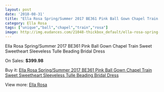 ```yaml
---
layout: post
date: '2018-08-31'
title: "Ella Rosa Spring/Summer 2017 BE361 Pink Ball Gown Chapel Train Sweet Sweetheart Sleeveless Tulle Beading Bridal Dress"
category: Ella Rosa
tags: ["unique","ball","chapel","train","rosa"]
image: http://img.eudances.com/21048-thickbox_default/ella-rosa-spring-summer-2017-be361-pink-ball-gown-chapel-train-sweet-sweetheart-sleeveless-tulle-beading-bridal-dress.jpg
---
```

Ella Rosa Spring/Summer 2017 BE361 Pink Ball Gown Chapel Train Sweet Sweetheart Sleeveless Tulle Beading Bridal Dress

On Sales: **$399.98**
<a href="https://www.eudances.com/en/ella-rosa/6441-ella-rosa-spring-summer-2017-be361-pink-ball-gown-chapel-train-sweet-sweetheart-sleeveless-tulle-beading-bridal-dress.html"><amp-img layout="responsive" width="600" height="600" src="//img.eudances.com/21048-thickbox_default/ella-rosa-spring-summer-2017-be361-pink-ball-gown-chapel-train-sweet-sweetheart-sleeveless-tulle-beading-bridal-dress.jpg" alt="Ella Rosa Spring/Summer 2017 BE361 Pink Ball Gown Chapel Train Sweet Sweetheart Sleeveless Tulle Beading Bridal Dress 0" /></a>
<a href="https://www.eudances.com/en/ella-rosa/6441-ella-rosa-spring-summer-2017-be361-pink-ball-gown-chapel-train-sweet-sweetheart-sleeveless-tulle-beading-bridal-dress.html"><amp-img layout="responsive" width="600" height="600" src="//img.eudances.com/21054-thickbox_default/ella-rosa-spring-summer-2017-be361-pink-ball-gown-chapel-train-sweet-sweetheart-sleeveless-tulle-beading-bridal-dress.jpg" alt="Ella Rosa Spring/Summer 2017 BE361 Pink Ball Gown Chapel Train Sweet Sweetheart Sleeveless Tulle Beading Bridal Dress 1" /></a>
<a href="https://www.eudances.com/en/ella-rosa/6441-ella-rosa-spring-summer-2017-be361-pink-ball-gown-chapel-train-sweet-sweetheart-sleeveless-tulle-beading-bridal-dress.html"><amp-img layout="responsive" width="600" height="600" src="//img.eudances.com/21053-thickbox_default/ella-rosa-spring-summer-2017-be361-pink-ball-gown-chapel-train-sweet-sweetheart-sleeveless-tulle-beading-bridal-dress.jpg" alt="Ella Rosa Spring/Summer 2017 BE361 Pink Ball Gown Chapel Train Sweet Sweetheart Sleeveless Tulle Beading Bridal Dress 2" /></a>
<a href="https://www.eudances.com/en/ella-rosa/6441-ella-rosa-spring-summer-2017-be361-pink-ball-gown-chapel-train-sweet-sweetheart-sleeveless-tulle-beading-bridal-dress.html"><amp-img layout="responsive" width="600" height="600" src="//img.eudances.com/21052-thickbox_default/ella-rosa-spring-summer-2017-be361-pink-ball-gown-chapel-train-sweet-sweetheart-sleeveless-tulle-beading-bridal-dress.jpg" alt="Ella Rosa Spring/Summer 2017 BE361 Pink Ball Gown Chapel Train Sweet Sweetheart Sleeveless Tulle Beading Bridal Dress 3" /></a>
<a href="https://www.eudances.com/en/ella-rosa/6441-ella-rosa-spring-summer-2017-be361-pink-ball-gown-chapel-train-sweet-sweetheart-sleeveless-tulle-beading-bridal-dress.html"><amp-img layout="responsive" width="600" height="600" src="//img.eudances.com/21051-thickbox_default/ella-rosa-spring-summer-2017-be361-pink-ball-gown-chapel-train-sweet-sweetheart-sleeveless-tulle-beading-bridal-dress.jpg" alt="Ella Rosa Spring/Summer 2017 BE361 Pink Ball Gown Chapel Train Sweet Sweetheart Sleeveless Tulle Beading Bridal Dress 4" /></a>
<a href="https://www.eudances.com/en/ella-rosa/6441-ella-rosa-spring-summer-2017-be361-pink-ball-gown-chapel-train-sweet-sweetheart-sleeveless-tulle-beading-bridal-dress.html"><amp-img layout="responsive" width="600" height="600" src="//img.eudances.com/21050-thickbox_default/ella-rosa-spring-summer-2017-be361-pink-ball-gown-chapel-train-sweet-sweetheart-sleeveless-tulle-beading-bridal-dress.jpg" alt="Ella Rosa Spring/Summer 2017 BE361 Pink Ball Gown Chapel Train Sweet Sweetheart Sleeveless Tulle Beading Bridal Dress 5" /></a>
<a href="https://www.eudances.com/en/ella-rosa/6441-ella-rosa-spring-summer-2017-be361-pink-ball-gown-chapel-train-sweet-sweetheart-sleeveless-tulle-beading-bridal-dress.html"><amp-img layout="responsive" width="600" height="600" src="//img.eudances.com/21049-thickbox_default/ella-rosa-spring-summer-2017-be361-pink-ball-gown-chapel-train-sweet-sweetheart-sleeveless-tulle-beading-bridal-dress.jpg" alt="Ella Rosa Spring/Summer 2017 BE361 Pink Ball Gown Chapel Train Sweet Sweetheart Sleeveless Tulle Beading Bridal Dress 6" /></a>

Buy it: [Ella Rosa Spring/Summer 2017 BE361 Pink Ball Gown Chapel Train Sweet Sweetheart Sleeveless Tulle Beading Bridal Dress](https://www.eudances.com/en/ella-rosa/6441-ella-rosa-spring-summer-2017-be361-pink-ball-gown-chapel-train-sweet-sweetheart-sleeveless-tulle-beading-bridal-dress.html "Ella Rosa Spring/Summer 2017 BE361 Pink Ball Gown Chapel Train Sweet Sweetheart Sleeveless Tulle Beading Bridal Dress")

View more: [Ella Rosa](https://www.eudances.com/en/102-ella-rosa "Ella Rosa")
